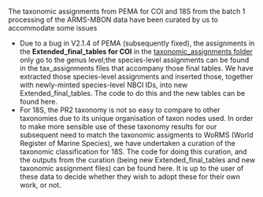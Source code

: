 The taxonomic assignments from PEMA for COI and 18S from the batch 1 processing of the ARMS-MBON data have been curated by us to accommodate some issues
*  Due to a bug in V2.1.4 of PEMA (subsequently fixed), the assignments in the **Extended_final_tables for COI** in the [taxonomic_assignments folder](https://github.com/arms-mbon/data_workspace/tree/main/analysis_data/from_pema/processing_batch1/taxonomic_assignments) only go to the genus level;the species-level assignments can be found in the tax_assignments files that accompany those final tables. We have extracted those species-level assignments and inserted those, together with newly-minted species-level NBCI IDs, into new Extended_final_tables. The code to do this and the new tables can be found here.
*  For 18S, the PR2 taxonomy is not so easy to compare to other taxonomies due to its unique organisation of taxon nodes used. In order to make more sensible use of these taxonomy results for our subsequent need to match the taxonomic assigments to WoRMS (World Register of Marine Species), we have undertaken a curation of the taxonomic classification for 18S. The code for doing this curation, and the outputs from the curation (being new Extended_final_tables and new taxonomic assignment files) can be found here. It is up to the user of these data to decide whether they wish to adopt these for their own work, or not. 
